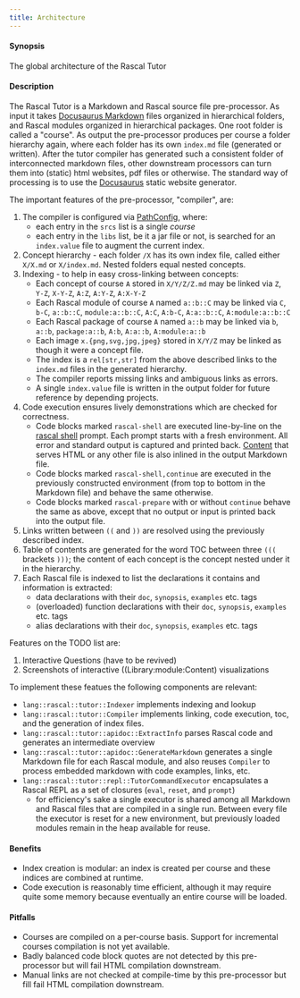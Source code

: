 ```yaml
---
title: Architecture
---
```


#### Synopsis

The global architecture of the Rascal Tutor

#### Description

The Rascal Tutor is a Markdown and Rascal source file pre-processor. As input it takes [Docusaurus Markdown](https://docusaurus.io/docs/markdown-features/) files organized in hierarchical folders, and Rascal modules organized in hierarchical packages. One root folder is called a "course". As output the pre-processor produces per course 
a folder hierarchy again, where each folder has its own `index.md` file (generated or written). After the tutor
compiler has generated such a consistent folder of interconnected markdown files, other downstream processors can turn them into (static) html websites, pdf files or otherwise. The standard way of processing is to use the [Docusaurus](https://docusaurus.io) static website generator.

The important features of the pre-processor, "compiler", are:
1. The compiler is configured via [PathConfig](../../Library/util/Reflective.md#util-Reflective-PathConfig), where:
   * each entry in the `srcs` list is a single _course_
   * each entry in the `libs` list, be it a jar file or not, is searched for an `index.value` file to augment the current index. 
1. Concept hierarchy - each folder `/X` has its own index file, called either `X/X.md` or `X/index.md`. Nested folders equal nested concepts.
1. Indexing - to help in easy cross-linking between concepts:
   * Each concept of course `A` stored in `X/Y/Z/Z.md` may be linked via `Z`, `Y-Z`, `X-Y-Z`, `A:Z`, `A:Y-Z`, `A:X-Y-Z`
   * Each Rascal module of course `A` named `a::b::C` may be linked via `C`, `b-C`, `a::b::C`, `module:a::b::C`, `A:C`, `A:b-C`, `A:a::b::C`, `A:module:a::b::C`
   * Each Rascal package of course `A` named `a::b` may be linked via `b`, `a::b`, `package:a::b`, `A:b`, `A:a::b`, `A:module:a::b`
   * Each image `x.{png,svg,jpg,jpeg}` stored in `X/Y/Z` may be linked as though it were a concept file.
   * The index is a `rel[str,str]` from the above described links to the `index.md` files in the generated hierarchy.
   * The compiler reports missing links and ambiguous links as errors.
   * A single `index.value` file is written in the output folder for future reference by depending projects.
1. Code execution ensures lively demonstrations which are checked for correctness. 
   * Code blocks marked `rascal-shell` are executed line-by-line on the [rascal shell](../../RascalShell/index.md) prompt. Each prompt starts with a fresh environment. All error and standard output is captured and printed back. [Content](../../Library/Content.md) that serves HTML or any other file is also inlined in the output Markdown file.
   * Code blocks marked `rascal-shell,continue` are executed in the previously constructed environment (from top to bottom in the Markdown file) and behave the same otherwise.
   * Code blocks marked `rascal-prepare` with or without `continue` behave the same as above, except that no output or input is printed back into the output file.
1. Links written between `((` and `))` are resolved using the previously described index. 
1. Table of contents are generated for the word TOC between three `(((` brackets `)))`; the content of each concept is the concept nested under it in the hierarchy.
1. Each Rascal file is indexed to list the declarations it contains and information is extracted:
   * data declarations with their `doc`, `synopsis`, `examples` etc. tags
   * (overloaded) function declarations with their `doc`, `synopsis`, `examples` etc. tags
   * alias declarations with their `doc`, `synopsis`, `examples` etc. tags

Features on the TODO list are:
1. Interactive Questions (have to be revived)
1. Screenshots of interactive ((Library:module:Content) visualizations

To implement these featues the following components are relevant:
* `lang::rascal::tutor::Indexer` implements indexing and lookup
* `lang::rascal::tutor::Compiler` implements linking, code execution, toc, and the generation of index files.
* `lang::rascal::tutor::apidoc::ExtractInfo` parses Rascal code and generates an intermediate overview
* `lang::rascal::tutor::apidoc::GenerateMarkdown` generates a single Markdown file for each Rascal module, and also reuses `Compiler` to process embedded markdown with code examples, links, etc.
* `lang::rascal::tutor::repl::TutorCommandExecutor` encapsulates a Rascal REPL as a set of closures (`eval`, `reset`, and `prompt`) 
   * for efficiency's sake a single executor is shared among all Markdown and Rascal files that are compiled in a single run. Between every file the executor is reset for a new environment, but previously loaded modules remain in the heap available for reuse. 

#### Benefits

* Index creation is modular: an index is created per course and these indices are combined at runtime.
* Code execution is reasonably time efficient, although it may require quite some memory because eventually an entire course will be loaded.

#### Pitfalls

* Courses are compiled on a per-course basis. Support for incremental courses compilation is not yet available.
* Badly balanced code block quotes are not detected by this pre-processor but will fail HTML compilation downstream.
* Manual links are not checked at compile-time by this pre-processor but fill fail HTML compilation downstream.

